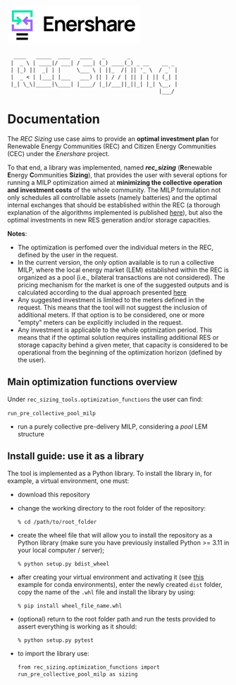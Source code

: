 ![alt text](figures/logo_Enershare.png)
```
  ____   _____  ____   ____   _       _               
 |  _ \ | ____|/ ___| / ___| (_) ____(_) _ __    __ _ 
 | |_) ||  _| | |     \___ \ | ||_  /| || '_ \  / _` |
 |  _ < | |___| |___   ___) || | / / | || | | || (_| |
 |_| \_\|_____|\____| |____/ |_|/___||_||_| |_| \__, |
                                                |___/ 
```

# Documentation

The *REC Sizing* use case aims to provide an **optimal investment plan** for Renewable Energy Communities (REC) and 
Citizen Energy Communities (CEC) under the *Enershare* project. 

To that end, a library was implemented, named ***rec_sizing*** (**R**enewable **E**nergy **C**ommunities **Sizing**), 
that provides the user with several options for running a MILP optimization aimed at **minimizing the collective 
operation and investment costs** of the whole community. The MILP formulation not only schedules all controllable 
assets (namely batteries) and the optimal internal exchanges that should be established within the REC 
(a thorough explanation of the algorithms implemented is published [here](https://www.mdpi.com/1996-1073/16/3/1143)), 
but also the optimal investments in new RES generation and/or storage capacities.

**Notes**:
- The optimization is perfomed over the individual meters in the REC, defined by the user in the request.
- In the current version, the only option available is to run a collective MILP, where the local energy market (LEM) 
established within the REC is organized as a pool (i.e., bilateral transactions are not considered). The pricing 
mechanism for the market is one of the suggested outputs and is calculated according to the dual approach presented 
[here](https://ieeexplore.ieee.org/abstract/document/10161899)
- Any suggested investment is limited to the meters defined in the request. This means that the tool will not suggest 
the inclusion of additional meters. If that option is to be considered, one or more "empty" meters can be explicitly 
included in the request. 
- Any investment is applicable to the whole optimization period. This means that if the optimal solution requires 
installing additional RES or storage capacity behind a given meter, that capacity is considered to be operational from 
the beginning of the optimization horizon (defined by the user).

## Main optimization functions overview
Under ```rec_sizing_tools.optimization_functions``` the user can find:

```run_pre_collective_pool_milp``` 
- run a purely collective pre-delivery MILP, considering a *pool* LEM structure

## Install guide: use it as a library

The tool is implemented as a Python library. To install the library in, for example, a virtual environment, one must:
- download this repository
- change the working directory to the root folder of the repository:
    ```shell
    % cd /path/to/root_folder
    ```
- create the wheel file that will allow you to install the repository as a Python library 
(make sure you have previously installed Python >= 3.11 in your local computer / server);

    ```shell
    % python setup.py bdist_wheel
    ``` 
- after creating your virtual environment and activating it
    (see [this](https://conda.io/projects/conda/en/latest/user-guide/tasks/manage-environments.html#activating-an-environment)
    example for conda environments), enter the newly created ```dist``` folder, copy the name of the ```.whl``` file and 
install the library by using:
    ```shell
    % pip install wheel_file_name.whl
    ```
- (optional) return to the root folder path and run the tests provided to assert everything is working as it should:
    ```shell
    % python setup.py pytest
    ```
- to import the library use:
    ```shell
    from rec_sizing.optimization_functions import run_pre_collective_pool_milp as sizing
    ```